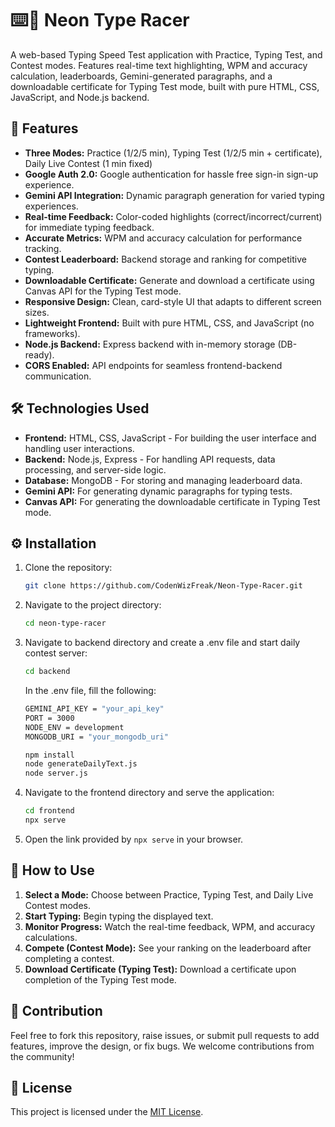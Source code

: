 
# ⌨️💨 Neon Type Racer

A web-based Typing Speed Test application with Practice, Typing Test, and Contest modes. Features real-time text highlighting, WPM and accuracy calculation, leaderboards, Gemini-generated paragraphs, and a downloadable certificate for Typing Test mode, built with pure HTML, CSS, JavaScript, and Node.js backend.

## 🌟 Features

-   **Three Modes:** Practice (1/2/5 min), Typing Test (1/2/5 min + certificate), Daily Live Contest (1 min fixed)
-   **Google Auth 2.0:** Google authentication for hassle free sign-in sign-up experience.
-   **Gemini API Integration:** Dynamic paragraph generation for varied typing experiences.
-   **Real-time Feedback:** Color-coded highlights (correct/incorrect/current) for immediate typing feedback.
-   **Accurate Metrics:** WPM and accuracy calculation for performance tracking.
-   **Contest Leaderboard:** Backend storage and ranking for competitive typing.
-   **Downloadable Certificate:** Generate and download a certificate using Canvas API for the Typing Test mode.
-   **Responsive Design:** Clean, card-style UI that adapts to different screen sizes.
-   **Lightweight Frontend:** Built with pure HTML, CSS, and JavaScript (no frameworks).
-   **Node.js Backend:** Express backend with in-memory storage (DB-ready).
-   **CORS Enabled:** API endpoints for seamless frontend-backend communication.

## 🛠️ Technologies Used

-   **Frontend:** HTML, CSS, JavaScript - For building the user interface and handling user interactions.
-   **Backend:** Node.js, Express - For handling API requests, data processing, and server-side logic.
-   **Database:** MongoDB - For storing and managing leaderboard data.
-   **Gemini API:** For generating dynamic paragraphs for typing tests.
-   **Canvas API:** For generating the downloadable certificate in Typing Test mode.

## ⚙️ Installation

1.  Clone the repository:
    ```bash
    git clone https://github.com/CodenWizFreak/Neon-Type-Racer.git
    ```

2.  Navigate to the project directory:
    ```bash
    cd neon-type-racer
    ```
3. Navigate to backend directory and create a .env file and start daily contest server:
   ```bash
   cd backend
   ```
   In the .env file, fill the following:
   ```bash
   GEMINI_API_KEY = "your_api_key"
   PORT = 3000
   NODE_ENV = development
   MONGODB_URI = "your_mongodb_uri"
   ```
   ```bash
   npm install
   node generateDailyText.js
   node server.js
   ```

4.  Navigate to the frontend directory and serve the application:
    ```bash
    cd frontend
    npx serve
    ```

5.  Open the link provided by `npx serve` in your browser.


## 🚀 How to Use

1.  **Select a Mode:** Choose between Practice, Typing Test, and Daily Live Contest modes.
2.  **Start Typing:** Begin typing the displayed text.
3.  **Monitor Progress:** Watch the real-time feedback, WPM, and accuracy calculations.
4.  **Compete (Contest Mode):** See your ranking on the leaderboard after completing a contest.
5.  **Download Certificate (Typing Test):** Download a certificate upon completion of the Typing Test mode.

## 🤝 Contribution

Feel free to fork this repository, raise issues, or submit pull requests to add features, improve the design, or fix bugs. We welcome contributions from the community!

## 📜 License

This project is licensed under the [MIT License](LICENSE).
